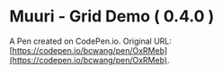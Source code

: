 # Muuri - Grid Demo ( 0.4.0 )

A Pen created on CodePen.io. Original URL: [https://codepen.io/bcwang/pen/OxRMeb](https://codepen.io/bcwang/pen/OxRMeb).


